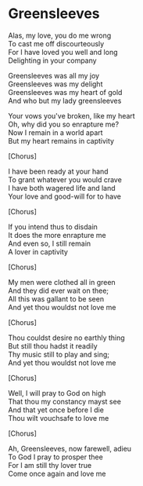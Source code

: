 # Greensleeves

Alas, my love, you do me wrong  
To cast me off discourteously  
For I have loved you well and long  
Delighting in your company  

Greensleeves was all my joy  
Greensleeves was my delight  
Greensleeves was my heart of gold  
And who but my lady greensleeves  

Your vows you've broken, like my heart  
Oh, why did you so enrapture me?  
Now I remain in a world apart  
But my heart remains in captivity  

[Chorus]  

I have been ready at your hand  
To grant whatever you would crave  
I have both wagered life and land  
Your love and good-will for to have  

[Chorus]  

If you intend thus to disdain  
It does the more enrapture me  
And even so, I still remain  
A lover in captivity  

[Chorus]  

My men were clothed all in green  
And they did ever wait on thee;  
All this was gallant to be seen  
And yet thou wouldst not love me  

[Chorus]  

Thou couldst desire no earthly thing  
But still thou hadst it readily  
Thy music still to play and sing;  
And yet thou wouldst not love me  

[Chorus]  

Well, I will pray to God on high  
That thou my constancy mayst see  
And that yet once before I die  
Thou wilt vouchsafe to love me  

[Chorus]  

Ah, Greensleeves, now farewell, adieu  
To God I pray to prosper thee  
For I am still thy lover true  
Come once again and love me  
